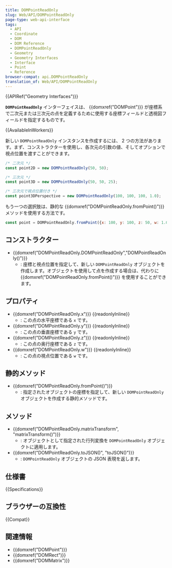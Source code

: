 ```yaml
---
title: DOMPointReadOnly
slug: Web/API/DOMPointReadOnly
page-type: web-api-interface
tags:
  - API
  - Coordinate
  - DOM
  - DOM Reference
  - DOMPointReadOnly
  - Geometry
  - Geometry Interfaces
  - Interface
  - Point
  - Reference
browser-compat: api.DOMPointReadOnly
translation_of: Web/API/DOMPointReadOnly
---
```

{{APIRef("Geometry Interfaces")}}

**`DOMPointReadOnly`** インターフェイスは、 {{domxref("DOMPoint")}} が座標系で二次元または三次元の点を定義するために使用する座標フィールドと透視図フィールドを指定するものです。

{{AvailableInWorkers}}

新しい `DOMPointReadOnly` インスタンスを作成するには、 2 つの方法があります。まず、コンストラクターを使用し、各次元の引数の値、そしてオプションで視点位置を渡すことができます。

```js
/* 二次元 */
const point2D = new DOMPointReadOnly(50, 50);

/* 三次元 */
const point3D = new DOMPointReadOnly(50, 50, 25);

/* 三次元で視点位置付き */
const point3DPerspective = new DOMPointReadOnly(100, 100, 100, 1.0);
```

もう一つの選択肢は、静的な {{domxref("DOMPointReadOnly.fromPoint()")}} メソッドを使用する方法です。

```js
const point = DOMPointReadOnly.fromPoint({x: 100, y: 100, z: 50, w: 1.0});
```

## コンストラクター

- {{domxref("DOMPointReadOnly.DOMPointReadOnly","DOMPointReadOnly()")}}
  - : 座標と視点位置を指定して、新しい `DOMPointReadOnly` オブジェクトを作成します。オブジェクトを使用して点を作成する場合は、代わりに {{domxref("DOMPointReadOnly.fromPoint()")}} を使用することができます。

## プロパティ

- {{domxref("DOMPointReadOnly.x")}} {{readonlyInline}}
  - : この点の水平座標である `x` です。
- {{domxref("DOMPointReadOnly.y")}} {{readonlyInline}}
  - : この点の垂直座標である `y` です。
- {{domxref("DOMPointReadOnly.z")}} {{readonlyInline}}
  - : この点の奥行座標である `z` です。
- {{domxref("DOMPointReadOnly.w")}} {{readonlyInline}}
  - : この点の視点位置である `w` です。

## 静的メソッド

- {{domxref("DOMPointReadOnly.fromPoint()")}}
  - : 指定されたオブジェクトの座標を指定して、新しい `DOMPointReadOnly` オブジェクトを作成する静的メソッドです。

## メソッド

- {{domxref("DOMPointReadOnly.matrixTransform", "matrixTransform()")}}
  - : オブジェクトとして指定された行列変換を `DOMPointReadOnly` オブジェクトに適用します。
- {{domxref("DOMPointReadOnly.toJSON()", "toJSON()")}}
  - : `DOMPointReadOnly` オブジェクトの JSON 表現を返します。

## 仕様書

{{Specifications}}

## ブラウザーの互換性

{{Compat}}

## 関連情報

- {{domxref("DOMPoint")}}
- {{domxref("DOMRect")}}
- {{domxref("DOMMatrix")}}
